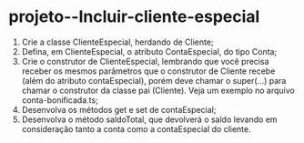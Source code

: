 # projeto--Incluir-cliente-especial
1. Crie a classe ClienteEspecial, herdando de Cliente;
2. Defina, em ClienteEspecial, o atributo ContaEspecial, do tipo Conta;
3. Crie o construtor de ClienteEspecial, lembrando que você precisa receber os mesmos parâmetros que o construtor de Cliente recebe (além do atributo contaEspecial), porém deve chamar o super(...) para chamar o construtor da classe pai (Cliente). Veja um exemplo no arquivo conta-bonificada.ts;
4. Desenvolva os métodos get e set de contaEspecial;
5. Desenvolva o método saldoTotal, que devolverá o saldo levando em consideração tanto a conta como a contaEspecial do cliente.
